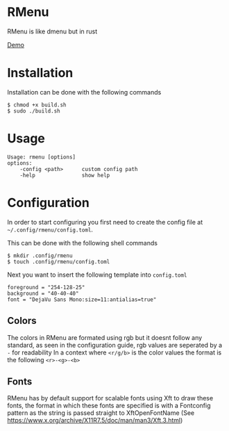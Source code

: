 # RMenu

RMenu is like dmenu but in rust

[Demo](assets/preview.gif)

# Installation
Installation can be done with the following commands
```
$ chmod +x build.sh
$ sudo ./build.sh
```

# Usage
```
Usage: rmenu [options]
options:
    -config <path>      custom config path
    -help               show help
```

# Configuration
In order to start configuring you first need to create the config file
at `~/.config/rmenu/config.toml`.

This can be done with the following shell commands
```
$ mkdir .config/rmenu
$ touch .config/rmenu/config.toml
```

Next you want to insert the following template into `config.toml`
```
foreground = "254-128-25"
background = "40-40-40"
font = "DejaVu Sans Mono:size=11:antialias=true"
```

## Colors
The colors in RMenu are formated using rgb but it doesnt follow any standard,
as seen in the configuration guide, rgb values are seperated by a `-` for readability
In a context where `<r/g/b>` is the color values the format is the following `<r>-<g>-<b>`

## Fonts
RMenu has by default support for scalable fonts using Xft to draw these fonts,
the format in which these fonts are specified is with a Fontconfig pattern as the
string is passed straight to XftOpenFontName (See https://www.x.org/archive/X11R7.5/doc/man/man3/Xft.3.html)


